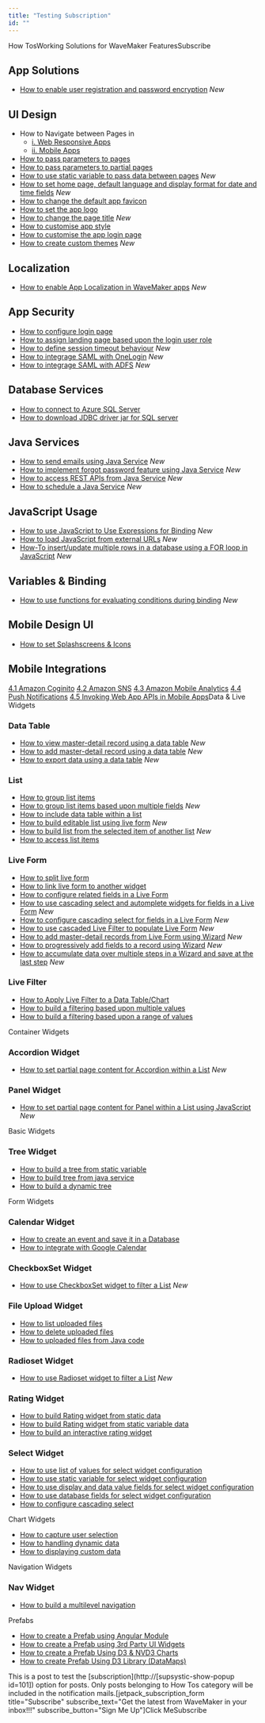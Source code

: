 ```yaml
---
title: "Testing Subscription"
id: ""
---
```


How TosWorking Solutions for WaveMaker FeaturesSubscribe

## App Solutions

- [How to enable user registration and password encryption](/learn/how-tos/creating-registration-page/) _New_

## UI Design

- How to Navigate between Pages in
    - [i. Web Responsive Apps](/learn/responsive-web/web-ui-design/#page-navigation)
    - [ii. Mobile Apps](/learn/hybrid-mobile/mobile-page-concepts/#page-navigation-actions)
- [How to pass parameters to pages](/learn/how-tos/passing-parameters-pages/)
- [How to pass parameters to partial pages](/learn/how-tos/passing-parameters-partial-page/)
- [How to use static variable to pass data between pages](/learn/how-tos/use-static-variable-pass-data-pages/) _New_
- [How to set home page, default language and display format for date and time fields](/learn/how-tos/setting-language-date-format/) _New_
- [How to change the default app favicon](/learn/how-tos/changing-default-favicon/)
- [How to set the app logo](/learn/how-tos/changing-app-logo/)
- [How to change the page title](/learn/how-tos/changing-page-title/) _New_
- [How to customise app style](/learn/how-tos/customise-app-styling/)
- [How to customise the app login page](/learn/how-tos/customise-login-page/)
- [How to create custom themes](/learn/how-tos/customizing-theme/) _New_

## Localization

- [How to enable App Localization in WaveMaker apps](/learn/how-tos/localization-wavemaker-apps/) _New_

## App Security

- [How to configure login page](/learn/app-development/app-security/login-configuration/#login-page)
- [How to assign landing page based upon the login user role](/learn/app-development/app-security/login-configuration/#landing-page)
- [How to define session timeout behaviour](/learn/app-development/app-security/login-configuration/#session-timeout) _New_
- [How to integrage SAML with OneLogin](/learn/how-tos/saml-integration-onelogin/) _New_
- [How to integrage SAML with ADFS](/learn/how-tos/saml-integration-adfs/) _New_

## Database Services

- [How to connect to Azure SQL Server](/learn/how-tos/connect-azure-sql-server/)
- [How to download JDBC driver jar for SQL server](/learn/app-development/services/database-services/download-jdbc-driver-jar/)

## Java Services

- [How to send emails using Java Service](/learn/how-tos/sending-email-using-java-service/) _New_
- [How to implement forgot password feature using Java Service](/learn/how-tos/implementing-forgot-password-feature-using-java-service/) _New_
- [How to access REST APIs from Java Service](/learn/how-tos/accessing-rest-apis-java-service/) _New_
- [How to schedule a Java Service](/learn/how-tos/scheduling-java-service/) _New_

## JavaScript Usage

- [How to use JavaScript to Use Expressions for Binding](/learn/how-tos/using-javascript-binding/) _New_
- [How to load JavaScript from external URLs](/learn/how-tos/using-javascript-external-url/) _New_
- [How-To insert/update multiple rows in a database using a FOR loop in JavaScript](/learn/how-tos/using-javascript-loop-command/) _New_

## Variables & Binding

- [How to use functions for evaluating conditions during binding](/learn/how-tos/using-function-evaluating-conditions/) _New_

## Mobile Design UI

- [How to set Splashscreens & Icons](/learn/how-tos/splashscreens-icons/)

## Mobile Integrations

[4.1 Amazon Coginito](/learn/hybrid-mobile/mobile-integrations/) [4.2 Amazon SNS](/learn/hybrid-mobile/mobile-integrations-amazon-sns/) [4.3 Amazon Mobile Analytics](/learn/hybrid-mobile/mobile-integrations-amazon-mobile-analytics/) [4.4 Push Notifications](/learn/hybrid-mobile/mobile-integrations-push-notifications/) [4.5 Invoking Web App APIs in Mobile Apps](/learn/mobile-app-development/invoking-web-app-apis-mobile-apps/)Data & Live Widgets

### Data Table

- [How to view master-detail record using a data table](/learn/how-tos/view-master-detail-data-records-using-data-table/) _New_
- [How to add master-detail record using a data table](/learn/how-tos/add-master-detail-records-using-data-table/) _New_
- [How to export data using a data table](/learn/how-tos/export-data-data-table/) _New_

### List

- [How to group list items](/learn/how-tos/list-grouped/)
- [How to group list items based upon multiple fields](/learn/how-tos/list-multi-grouped/) _New_
- [How to include data table within a list](/learn/how-tos/list-data-table/)
- [How to build editable list using live form](/learn/how-tos/building-editable-list/) _New_
- [How to build list from the selected item of another list](/learn/how-tos/building-cascading-lists/) _New_
- [How to access list items](/learn/how-tos/list-item-access/)

### Live Form

- [How to split live form](/learn/how-tos/live-form-tabbed-form/)
- [How to link live form to another widget](/learn/how-tos/live-form-linking-another-widget/)
- [How to configure related fields in a Live Form](/learn/how-tos/live-form-related-fields/)
- [How to use cascading select and automplete widgets for fields in a Live Form](/learn/how-tos/using-cascading-select-autocomplete-live-form-fields/) _New_
- [How to configure cascading select for fields in a Live Form](/learn/how-tos/using-cascading-select-within-live-form/) _New_
- [How to use cascaded Live Filter to populate Live Form](/learn/how-tos/using-cascading-filter-populate-live-form/) _New_
- [How to add master-detail records from Live Form using Wizard](/learn/how-tos/using-wizard-master-detail-live-form/) _New_
- [How to progressively add fields to a record using Wizard](/learn/how-tos/using-wizard-progressive-data-entry-live-form/) _New_
- [How to accumulate data over multiple steps in a Wizard and save at the last step](/learn/how-tos/using-wizard-cumulative-data-entry-live-form/) _New_

### Live Filter

- [How to Apply Live Filter to a Data Table/Chart](/learn/how-tos/live-filter-applying/)
- [How to build a filtering based upon multiple values](/learn/how-tos/live-filter-multiple-values/)
- [How to build a filtering based upon a range of values](/learn/how-tos/live-filter-range-filter/)

Container Widgets

### Accordion Widget

- [How to set partial page content for Accordion within a List](/learn/how-tos/setting-partial-page-content-accordion-within-list/) _New_

### Panel Widget

- [How to set partial page content for Panel within a List using JavaScript](/learn/how-tos/setting-partial-page-content-panel-within-list-using-javascript/) _New_

Basic Widgets

### Tree Widget

- [How to build a tree from static variable](/learn/how-tos/tree-use-case-static-variable/)
- [How to build tree from java service](/learn/how-tos/tree-use-case-java-service/)
- [How to build a dynamic tree](/learn/how-tos/tree-use-case-dynamic-tree/)

Form Widgets

### Calendar Widget

- [How to create an event and save it in a Database](/learn/how-tos/calendar-usage-create-event/)
- [How to integrate with Google Calendar](/learn/how-tos/calender-usage-google-calendar-integration/)

### CheckboxSet Widget

- [How to use CheckboxSet widget to filter a List](/learn/how-tos/checkboxset-filter-list-data/) _New_

### File Upload Widget

- [How to list uploaded files](/learn/how-tos/listing-files-uploaded-file-upload-widget/)
- [How to delete uploaded files](/learn/how-tos/deleting-files-uploaded-file-upload-widget/)
- [How to uploaded files from Java code](/learn/how-tos/accessing-file-upload-java-code/)

### Radioset Widget

- [How to use Radioset widget to filter a List](/learn/how-tos/radioset-filter-list/) _New_

### Rating Widget

- [How to build Rating widget from static data](/learn/how-tos/rating-widget-using-static-data/)
- [How to build Rating widget from static variable data](/learn/how-tos/rating-widget-using-static-variable/)
- [How to build an interactive rating widget](/learn/how-tos/rating-widget-interactive/)

### Select Widget

- [How to use list of values for select widget configuration](/learn/how-tos/configuring-select-widget-static-list-values/)
- [How to use static variable for select widget configuration](/learn/how-tos/configuring-select-widget-static-variable/)
- [How to use display and data value fields for select widget configuration](/learn/how-tos/configuring-select-widget-display-data-fields/)
- [How to use database fields for select widget configuration](/learn/how-tos/configuring-select-widget-database-fields/)
- [How to configure cascading select](/learn/how-tos/configuring-cascading-select/)

Chart Widgets

- [How to capture user selection](/learn/how-tos/charts-displaying-user-selection-another-widget/)
- [How to handling dynamic data](/learn/how-tos/charts-handling-dynamic-data/)
- [How to displaying custom data](/learn/how-tos/charts-custom-data/)

Navigation Widgets

### Nav Widget

- [How to build a multilevel navigation](/learn/how-tos/building-multilevel-navigation/)

Prefabs

- [How to create a Prefab using Angular Module](/learn/how-tos/create-prefab-using-angular-module/)
- [How to create a Prefab using 3rd Party UI Widgets](/learn/how-tos/create-prefab-using-third-party-ui-widgets/)
- [How to create a Prefab Using D3 & NVD3 Charts](/learn/how-tos/create-prefab-using-d3-nvd3-charts/)
- [How to create Prefab Using D3 Library (DataMaps)](/learn/how-tos/create-prefab-using-d3-library-datamaps/)

This is a post to test the [subscription](http://[supsystic-show-popup id=101]) option for posts. Only posts belonging to How Tos category will be included in the notification mails.\[jetpack\_subscription\_form title="Subscribe" subscribe\_text="Get the latest from WaveMaker in your inbox!!!" subscribe\_button="Sign Me Up"\]Click MeSubscribe
